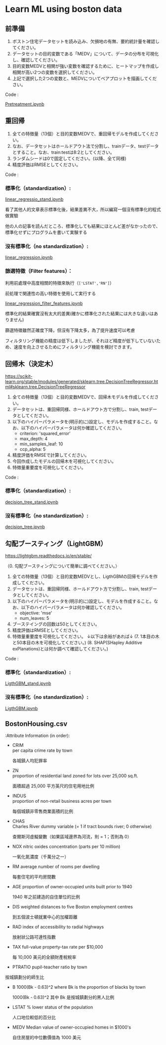 # Learn ML using boston data

## 前準備
1. ボストン住宅データセットを読み込み、欠損地の有無、要約統計量を確認してください。
2. データセットの目的変数である「MEDV」について、データの分布を可視化し、確認してください。
3. 目的変数MEDVと相関が強い変数を確認するために、ヒートマップを作成し相関が高い2つの変数を選択してください。
4. 上記で選択した2つの変数と、MEDVについてペアプロットを描画してください。

Code : 

[Pretreatment.ipynb](https://github.com/eclairsameal/learn_ml_use_boston_data/blob/main/Pretreatment.ipynb)

## 重回帰
1. 全ての特徴量（13個）と目的変数MEDVで、重回帰モデルを作成してください。
2. なお、データセットはホールドアウト法で分割し、trainデータ、testデータとすること。なお、train:testは8:2としてください。
3. ランダムシードは0で固定してください。(以降、全て同様)
4. 精度評価はRMSEとしてください。

Code : 

### 標準化（standardization）:
  
[linear_regressio_stand.ipynb](https://github.com/eclairsameal/learn_ml_use_boston_data/blob/main/linear_regressio_stand.ipynb)

看了其他人的文章表示標準化後，結果差異不大，所以編寫一個沒有標準化的程式做實驗

他の人の記事を読んだところ、標準化しても結果にほとんど差がなかったので、標準化せずにプログラムを書いて実験する

### 沒有標準化（no standardization）:

[linear_regression.ipynb](https://github.com/eclairsameal/learn_ml_use_boston_data/blob/main/linear_regression.ipynb)

### 篩選特徵（Filter features）：

利用前處理中高度相關的特徵來執行（`['LSTAT','RN']`）

前処理で関連性の高い特徴を使用して実行する

[linear_regression_filter_features.ipynb](https://github.com/eclairsameal/learn_ml_use_boston_data/blob/main/linear_regression_filter_features.ipynb)

標準化的結果確實沒有太大的差異(確かに標準化された結果には大きな違いはありません)

篩選特徵雖然正確度下降，但沒有下降太多，為了提升速度可以考慮

フィルタリング機能の精度は低下しましたが、それほど精度が低下していないため、速度を向上させるためにフィルタリング機能を検討できます。

## 回帰木（決定木）

https://scikit-learn.org/stable/modules/generated/sklearn.tree.DecisionTreeRegressor.html#sklearn.tree.DecisionTreeRegressor

1. 全ての特徴量（13個）と目的変数MEDVで、回帰木モデルを作成してください。
2. データセットは、重回帰同様、ホールドアウト方で分割し、train, testデータとしてください。
3. 以下のハイパーパラメータを(明示的に)設定し、モデルを作成すること。なお、以下のハイパーパラメータは何か確認してください。
    - criterion: 'squared_error'
    - max_depth: 4
    - min_samples_leaf: 10
    - ccp_alpha: 5
4. 精度評価をRMSEで計算してください。
5. 今回作成したモデルの回帰木を可視化してください。
6. 特徴量重要度を可視化してください。

Code : 

### 標準化（standardization）:

[decision_tree_stand.ipynb](https://github.com/eclairsameal/learn_ml_use_boston_data/blob/main/decision_tree_stand.ipynb)

### 沒有標準化（no standardization）:

[decision_tree.ipynb](https://github.com/eclairsameal/learn_ml_use_boston_data/blob/main/decision_tree.ipynb)

## 勾配ブースティング（LightGBM）
https://lightgbm.readthedocs.io/en/stable/

（0. 勾配ブースティングについて簡単に調べてください。）
1. 全ての特徴量（13個）と目的変数MEDVとし、LigthGBMの回帰モデルを作成してください。
2. データセットは、重回帰同様、ホールドアウト方で分割し、train, testデータとしてください。
3. 以下のハイパーパラメータを(明示的に)設定し、モデルを作成すること。なお、以下のハイパーパラメータは何か確認してください。
    - objective: 'mse'
    - num_leaves: 5
4. ブーステイングの回数は50としてください。
5. 精度評価はRMSEとしてください。
6. 特徴量重要度を可視化してください。
↓以下は余裕があれば↓
(7. 1本目の木と50本目の木を可視化してください。)
(8. SHAP(SHapley Additive exPlanations)とは何か調べて確認してください。)

Code : 

### 標準化（standardization）:

[LigthGBM_stand.ipynb](https://github.com/eclairsameal/learn_ml_use_boston_data/blob/main/LigthGBM_stand.ipynb)

### 沒有標準化（no standardization）:

[LigthGBM.ipynb](https://github.com/eclairsameal/learn_ml_use_boston_data/blob/main/LigthGBM.ipynb)

## BostonHousing.csv

:Attribute Information (in order):
- CRIM     
	per capita crime rate by town

  各城鎮人均犯罪率
- ZN       
	proportion of residential land zoned for lots over 25,000 sq.ft.

  面積超過 25,000 平方英尺的住宅用地比例
- INDUS    
	proportion of non-retail business acres per town

  每個城鎮非零售商業面積的比例
- CHAS     
	Charles River dummy variable (= 1 if tract bounds river; 0 otherwise)

  查爾斯河虛擬變數（如果區域邊界為河流，則 = 1；否則為 0）
- NOX
  nitric oxides concentration (parts per 10 million)
  
	一氧化氮濃度（千萬分之一）
- RM
  average number of rooms per dwelling
  
	每套住宅的平均房間數
- AGE
  proportion of owner-occupied units built prior to 1940
  
	1940 年之前建造的自住單位的比例
- DIS
  weighted distances to five Boston employment centres
  
	到五個波士頓就業中心的加權距離
- RAD
  index of accessibility to radial highways
  
	放射狀公路可達性指數
- TAX
  full-value property-tax rate per $10,000
  
	每 10,000 美元的全額財產稅稅率
- PTRATIO
  pupil-teacher ratio by town

按城鎮劃分的師生比
- B
  1000(Bk - 0.63)^2 where Bk is the proportion of blacks by town
  
	1000(Bk - 0.63)^2 其中 Bk 是按城鎮劃分的黑人比例
- LSTAT
  % lower status of the population
  
	人口地位較低的百分比
- MEDV
  Median value of owner-occupied homes in $1000's
  
	自住房屋的中位數價值為 1000 美元
